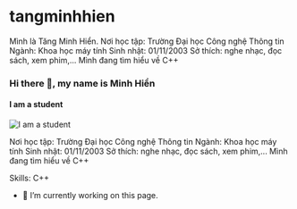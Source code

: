 # tangminhhien
Mình là Tăng Minh Hiển.
Nơi học tập: Trường Đại học Công nghệ Thông tin
Ngành: Khoa học máy tính
Sinh nhật: 01/11/2003
Sở thích: nghe nhạc, đọc sách, xem phim,...
Mình đang tìm hiểu về C++
### Hi there 👋, my name is Minh Hiển
#### I am a student
![I am a student](https://www.facebook.com/)

Nơi học tập: Trường Đại học Công nghệ Thông tin 
Ngành: Khoa học máy tính 
Sinh nhật: 01/11/2003 
Sở thích: nghe nhạc, đọc sách, xem phim,... 
Mình đang tìm hiểu về C++

Skills: C++

- 🔭 I’m currently working on this page. 




